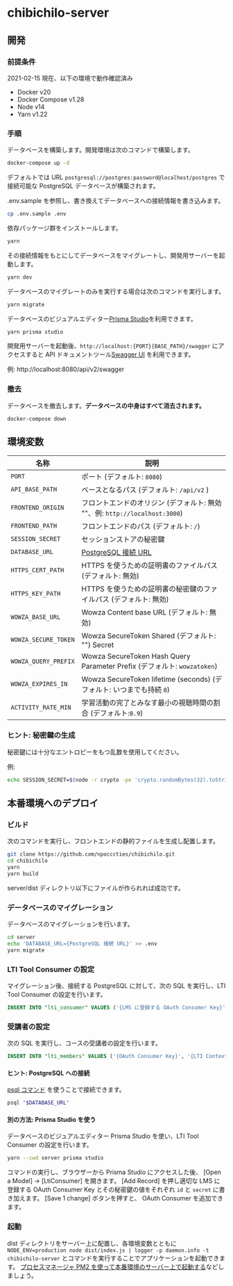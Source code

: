 # chibichilo-server

## 開発

### 前提条件

2021-02-15 現在、以下の環境で動作確認済み

- Docker v20
- Docker Compose v1.28
- Node v14
- Yarn v1.22

### 手順

データベースを構築します。開発環境は次のコマンドで構築します。

```sh
docker-compose up -d
```

デフォルトでは URL `postgresql://postgres:password@localhost/postgres` で接続可能な PostgreSQL データベースが構築されます。

.env.sample を参照し、書き換えてデータベースへの接続情報を書き込みます。

```sh
cp .env.sample .env
```

依存パッケージ群をインストールします。

```sh
yarn
```

その接続情報をもとにしてデータベースをマイグレートし、開発用サーバーを起動します。

```sh
yarn dev
```

データベースのマイグレートのみを実行する場合は次のコマンドを実行します。

```sh
yarn migrate
```

データベースのビジュアルエディター[Prisma Studio](https://www.prisma.io/docs/reference/tools-and-interfaces/prisma-studio)を利用できます。

```sh
yarn prisma studio
```

開発用サーバーを起動後、`http://localhost:{PORT}{BASE_PATH}/swagger` にアクセスすると API ドキュメントツール[Swagger UI](https://swagger.io/tools/swagger-ui/) を利用できます。

例: http://localhost:8080/api/v2/swagger

### 撤去

データベースを撤去します。**データベースの中身はすべて消去されます。**

```
docker-compose down
```

## 環境変数

| 名称                 | 説明                                                                        |
| -------------------- | --------------------------------------------------------------------------- |
| `PORT`               | ポート (デフォルト: `8080`)                                                 |
| `API_BASE_PATH`      | ベースとなるパス (デフォルト: `/api/v2` )                                   |
| `FRONTEND_ORIGIN`    | フロントエンドのオリジン (デフォルト: 無効 ""、例: `http://localhost:3000`) |
| `FRONTEND_PATH`      | フロントエンドのパス (デフォルト: `/`)                                      |
| `SESSION_SECRET`     | セッションストアの秘密鍵                                                    |
| `DATABASE_URL`       | [PostgreSQL 接続 URL][database_connection_url]                              |
| `HTTPS_CERT_PATH`    | HTTPS を使うための証明書のファイルパス (デフォルト: 無効)                   |
| `HTTPS_KEY_PATH`     | HTTPS を使うための証明書の秘密鍵のファイルパス (デフォルト: 無効)           |
| `WOWZA_BASE_URL`     | Wowza Content base URL (デフォルト: 無効)                                   |
| `WOWZA_SECURE_TOKEN` | Wowza SecureToken Shared (デフォルト: "") Secret                            |
| `WOWZA_QUERY_PREFIX` | Wowza SecureToken Hash Query Parameter Prefix (デフォルト: `wowzatoken`)    |
| `WOWZA_EXPIRES_IN`   | Wowza SecureToken lifetime (seconds) (デフォルト: いつまでも持続 `0`)       |
| `ACTIVITY_RATE_MIN`  | 学習活動の完了とみなす最小の視聴時間の割合 (デフォルト:`0.9`)               |

[database_connection_url]: https://www.prisma.io/docs/reference/database-connectors/connection-urls/

### ヒント: 秘密鍵の生成

秘密鍵には十分なエントロピーをもつ乱数を使用してください。

例:

```sh
echo SESSION_SECRET=$(node -r crypto -pe 'crypto.randomBytes(32).toString("hex")') >> .env
```

## 本番環境へのデプロイ

### ビルド

次のコマンドを実行し、フロントエンドの静的ファイルを生成し配置します。

```sh
git clone https://github.com/npocccties/chibichilo.git
cd chibichilo
yarn
yarn build
```

server/dist ディレクトリ以下にファイルが作られれば成功です。

### データベースのマイグレーション

データベースのマイグレーションを行います。

```sh
cd server
echo 'DATABASE_URL={PostgreSQL 接続 URL}' >> .env
yarn migrate
```

### LTI Tool Consumer の設定

マイグレーション後、接続する PostgreSQL に対して、次の SQL を実行し、LTI Tool Consumer の設定を行います。

```sql
INSERT INTO "lti_consumer" VALUES ('{LMS に登録する OAuth Consumer Key}', '{LMS に登録する OAuth Consumer Secret}');
```

### 受講者の設定

次の SQL を実行し、コースの受講者の設定を行います。

```sql
INSERT INTO "lti_members" VALUES ('{OAuth Consumer Key}', '{LTI Context ID}', '{LTI User ID}');
```

#### ヒント: PostgreSQL への接続

[psql コマンド](https://www.postgresql.org/docs/current/app-psql.html) を使うことで接続できます。

```sh
psql "$DATABASE_URL"
```

#### 別の方法: Prisma Studio を使う

データベースのビジュアルエディター Prisma Studio を使い、LTI Tool Consumer の設定を行います。

```sh
yarn --cwd server prisma studio
```

コマンドの実行し、ブラウザーから Prisma Studio にアクセスした後、 [Open a Model] → [LtiConsumer] を開きます。
[Add Record] を押し適切な LMS に登録する OAuth Consumer Key とその秘密鍵の値をそれぞれ `id` と `secret` に書き加えます。
[Save 1 change] ボタンを押すと、 OAuth Consumer を追加できます。

### 起動

dist ディレクトリをサーバー上に配置し、各環境変数とともに `NODE_ENV=production node dist/index.js | logger -p daemon.info -t chibichilo-server` とコマンドを実行することでアプリケーションを起動できます。
[プロセスマネージャ PM2 を使って本番環境のサーバー上で起動する](https://future-architect.github.io/typescript-guide/deploy.html#id3)などしましょう。
